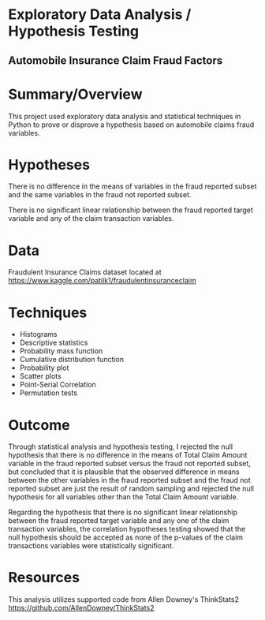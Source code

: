 # Exploratory Data Analysis / Hypothesis Testing
## Automobile Insurance Claim Fraud Factors

# Summary/Overview 
This project used exploratory data analysis and statistical techniques in Python to prove or disprove a hypothesis based on automobile claims fraud variables.
# Hypotheses
There is no difference in the means of variables in the fraud reported subset and the same variables in the fraud not reported subset.  

There is no significant linear relationship between the fraud reported target variable and any of the claim transaction variables.
# Data
Fraudulent Insurance Claims dataset located at https://www.kaggle.com/patilk1/fraudulentinsuranceclaim
# Techniques
* Histograms
* Descriptive statistics
* Probability mass function
* Cumulative distribution function
* Probability plot
* Scatter plots
* Point-Serial Correlation
* Permutation tests
# Outcome
Through statistical analysis and hypothesis testing, I rejected the null hypothesis that there is no difference in the means of Total Claim Amount variable in the fraud reported subset versus the fraud not reported subset, but concluded that it is plausible that the observed difference in means between the other variables in the fraud reported subset and the fraud not reported subset are just the result of random sampling and rejected the null hypothesis for all variables other than the Total Claim Amount variable.

Regarding the hypothesis that there is no significant linear relationship between the fraud reported target variable and any one of the claim transaction variables, the correlation hypotheses testing showed that the null hypothesis should be accepted as none of the p-values of the claim transactions variables were statistically significant. 
# Resources
This analysis utilizes supported code from Allen Downey's ThinkStats2 https://github.com/AllenDowney/ThinkStats2

